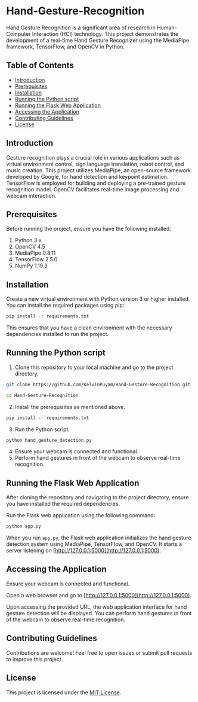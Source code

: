 # Hand-Gesture-Recognition

Hand Gesture Recognition is a significant area of research in Human-Computer Interaction (HCI) technology. This project demonstrates the development of a real-time Hand Gesture Recognizer using the MediaPipe framework, TensorFlow, and OpenCV in Python.

## Table of Contents
- [Introduction](#introduction)
- [Prerequisites](#prerequisites)
- [Installation](#installation)
- [Running the Python script](#running-the-python-script)
- [Running the Flask Web Application](#running-the-flask-web-application)
- [Accessing the Application](#accessing-the-application)
- [Contributing Guidelines](#contributing-guidelines)
- [License](#license)

## Introduction

Gesture recognition plays a crucial role in various applications such as virtual environment control, sign language translation, robot control, and music creation. This project utilizes MediaPipe, an open-source framework developed by Google, for hand detection and keypoint estimation. TensorFlow is employed for building and deploying a pre-trained gesture recognition model. OpenCV facilitates real-time image processing and webcam interaction.

## Prerequisites

Before running the project, ensure you have the following installed:
1. Python 3.x
2. OpenCV 4.5
3. MediaPipe 0.8.11
4. TensorFlow 2.5.0
5. NumPy 1.19.3

## Installation

Create a new virtual environment with Python version 3 or higher installed. You can install the required packages using pip:
```bash
pip install -r requirements.txt
```
This ensures that you have a clean environment with the necessary dependencies installed to run the project.

## Running the Python script

1. Clone this repository to your local machine and go to the project directory.
```bash
git clone https://github.com/KelvinPuyam/Hand-Gesture-Recognition.git
```
```bash
cd Hand-Gesture-Recognition
```
2. Install the prerequisites as mentioned above.
```bash
pip install -r requirements.txt
```
3. Run the Python script.
```bash
python hand_gesture_detection.py
```
4. Ensure your webcam is connected and functional.
5. Perform hand gestures in front of the webcam to observe real-time recognition.

## Running the Flask Web Application

After cloning the repository and navigating to the project directory, ensure you have installed the required dependencies.

Run the Flask web application using the following command:

```bash
python app.py
```

When you run `app.py`, the Flask web application initializes the hand gesture detection system using MediaPipe, TensorFlow, and OpenCV. It starts a server listening on [http://127.0.0.1:5000](http://127.0.0.1:5000).

## Accessing the Application

Ensure your webcam is connected and functional.

Open a web browser and go to [http://127.0.0.1:5000](http://127.0.0.1:5000).

Upon accessing the provided URL, the web application interface for hand gesture detection will be displayed. You can perform hand gestures in front of the webcam to observe real-time recognition.

## Contributing Guidelines

Contributions are welcome! Feel free to open issues or submit pull requests to improve this project.

## License

This project is licensed under the [MIT License](https://github.com/KelvinPuyam/Hand-Gesture-Recognition/blob/main/LICENSE).
